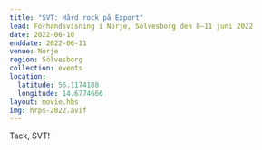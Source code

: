 ```yaml
---
title: "SVT: Hård rock på Export"
lead: Förhandsvisning i Norje, Sölvesborg den 8–11 juni 2022
date: 2022-06-10
enddate: 2022-06-11
venue: Norje
region: Sölvesborg
collection: events
location:
  latitude: 56.1174188
  longitude: 14.6774666
layout: movie.hbs
img: hrps-2022.avif
---
```


Tack, SVT!
